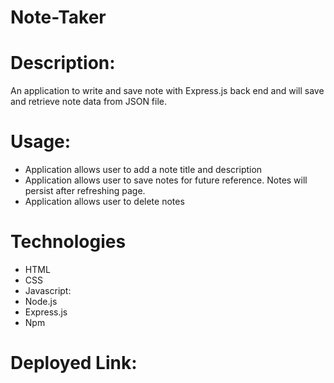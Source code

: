 # Note-Taker

# Description:

An application to write and save note with Express.js back end and will save and retrieve note data from JSON file.

# Usage:

- Application allows user to add a note title and description
- Application allows user to save notes for future reference. Notes will persist after refreshing page.
- Application allows user to delete notes

# Technologies

- HTML
- CSS
- Javascript:
- Node.js
- Express.js
- Npm

# Deployed Link:


